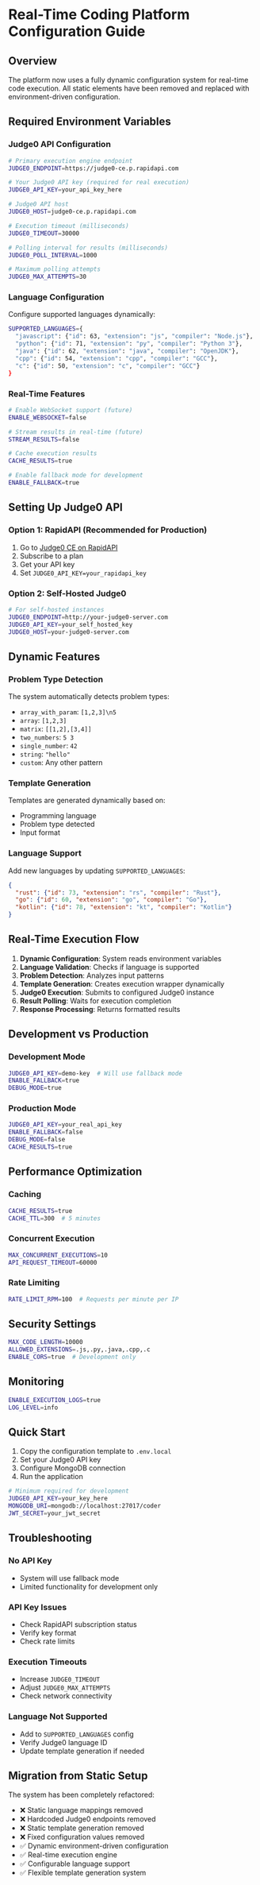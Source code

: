 # Real-Time Coding Platform Configuration Guide

## Overview
The platform now uses a fully dynamic configuration system for real-time code execution. All static elements have been removed and replaced with environment-driven configuration.

## Required Environment Variables

### Judge0 API Configuration
```bash
# Primary execution engine endpoint
JUDGE0_ENDPOINT=https://judge0-ce.p.rapidapi.com

# Your Judge0 API key (required for real execution)
JUDGE0_API_KEY=your_api_key_here

# Judge0 API host
JUDGE0_HOST=judge0-ce.p.rapidapi.com

# Execution timeout (milliseconds)
JUDGE0_TIMEOUT=30000

# Polling interval for results (milliseconds)
JUDGE0_POLL_INTERVAL=1000

# Maximum polling attempts
JUDGE0_MAX_ATTEMPTS=30
```

### Language Configuration
Configure supported languages dynamically:
```bash
SUPPORTED_LANGUAGES={
  "javascript": {"id": 63, "extension": "js", "compiler": "Node.js"},
  "python": {"id": 71, "extension": "py", "compiler": "Python 3"},
  "java": {"id": 62, "extension": "java", "compiler": "OpenJDK"},
  "cpp": {"id": 54, "extension": "cpp", "compiler": "GCC"},
  "c": {"id": 50, "extension": "c", "compiler": "GCC"}
}
```

### Real-Time Features
```bash
# Enable WebSocket support (future)
ENABLE_WEBSOCKET=false

# Stream results in real-time (future)
STREAM_RESULTS=false

# Cache execution results
CACHE_RESULTS=true

# Enable fallback mode for development
ENABLE_FALLBACK=true
```

## Setting Up Judge0 API

### Option 1: RapidAPI (Recommended for Production)
1. Go to [Judge0 CE on RapidAPI](https://rapidapi.com/judge0-official/api/judge0-ce)
2. Subscribe to a plan
3. Get your API key
4. Set `JUDGE0_API_KEY=your_rapidapi_key`

### Option 2: Self-Hosted Judge0
```bash
# For self-hosted instances
JUDGE0_ENDPOINT=http://your-judge0-server.com
JUDGE0_API_KEY=your_self_hosted_key
JUDGE0_HOST=your-judge0-server.com
```

## Dynamic Features

### Problem Type Detection
The system automatically detects problem types:
- `array_with_param`: `[1,2,3]\n5`
- `array`: `[1,2,3]`
- `matrix`: `[[1,2],[3,4]]`
- `two_numbers`: `5 3`
- `single_number`: `42`
- `string`: `"hello"`
- `custom`: Any other pattern

### Template Generation
Templates are generated dynamically based on:
- Programming language
- Problem type detected
- Input format

### Language Support
Add new languages by updating `SUPPORTED_LANGUAGES`:
```json
{
  "rust": {"id": 73, "extension": "rs", "compiler": "Rust"},
  "go": {"id": 60, "extension": "go", "compiler": "Go"},
  "kotlin": {"id": 78, "extension": "kt", "compiler": "Kotlin"}
}
```

## Real-Time Execution Flow

1. **Dynamic Configuration**: System reads environment variables
2. **Language Validation**: Checks if language is supported
3. **Problem Detection**: Analyzes input patterns
4. **Template Generation**: Creates execution wrapper dynamically
5. **Judge0 Execution**: Submits to configured Judge0 instance
6. **Result Polling**: Waits for execution completion
7. **Response Processing**: Returns formatted results

## Development vs Production

### Development Mode
```bash
JUDGE0_API_KEY=demo-key  # Will use fallback mode
ENABLE_FALLBACK=true
DEBUG_MODE=true
```

### Production Mode
```bash
JUDGE0_API_KEY=your_real_api_key
ENABLE_FALLBACK=false
DEBUG_MODE=false
CACHE_RESULTS=true
```

## Performance Optimization

### Caching
```bash
CACHE_RESULTS=true
CACHE_TTL=300  # 5 minutes
```

### Concurrent Execution
```bash
MAX_CONCURRENT_EXECUTIONS=10
API_REQUEST_TIMEOUT=60000
```

### Rate Limiting
```bash
RATE_LIMIT_RPM=100  # Requests per minute per IP
```

## Security Settings

```bash
MAX_CODE_LENGTH=10000
ALLOWED_EXTENSIONS=.js,.py,.java,.cpp,.c
ENABLE_CORS=true  # Development only
```

## Monitoring

```bash
ENABLE_EXECUTION_LOGS=true
LOG_LEVEL=info
```

## Quick Start

1. Copy the configuration template to `.env.local`
2. Set your Judge0 API key
3. Configure MongoDB connection
4. Run the application

```bash
# Minimum required for development
JUDGE0_API_KEY=your_key_here
MONGODB_URI=mongodb://localhost:27017/coder
JWT_SECRET=your_jwt_secret
```

## Troubleshooting

### No API Key
- System will use fallback mode
- Limited functionality for development only

### API Key Issues
- Check RapidAPI subscription status
- Verify key format
- Check rate limits

### Execution Timeouts
- Increase `JUDGE0_TIMEOUT`
- Adjust `JUDGE0_MAX_ATTEMPTS`
- Check network connectivity

### Language Not Supported
- Add to `SUPPORTED_LANGUAGES` config
- Verify Judge0 language ID
- Update template generation if needed

## Migration from Static Setup

The system has been completely refactored:
- ❌ Static language mappings removed
- ❌ Hardcoded Judge0 endpoints removed
- ❌ Static template generation removed
- ❌ Fixed configuration values removed
- ✅ Dynamic environment-driven configuration
- ✅ Real-time execution engine
- ✅ Configurable language support
- ✅ Flexible template generation system 